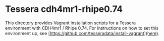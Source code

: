 # Tessera cdh4mr1-rhipe0.74

This directory provides Vagrant installation scripts for a Tessera environment with CDH4mr1 / Rhipe 0.74.  For instructions on how to set this environment up, see [https://github.com/tesseradata/install-vagrant](here).
